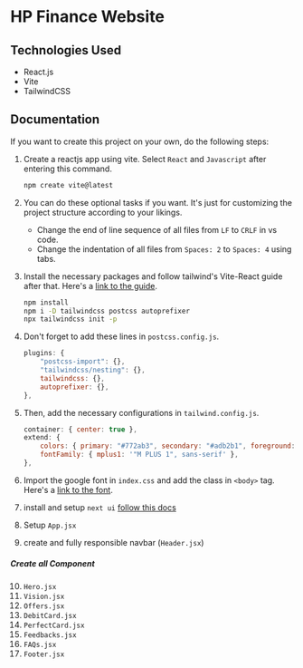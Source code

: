 # HP Finance Website

## Technologies Used

- React.js
- Vite
- TailwindCSS

## Documentation

If you want to create this project on your own, do the following steps:

1. Create a reactjs app using vite. Select `React` and `Javascript` after entering this command.

   ```bash
   npm create vite@latest
   ```

2. You can do these optional tasks if you want. It's just for customizing the project structure according to your likings.

   - Change the end of line sequence of all files from `LF` to `CRLF` in vs code.
   - Change the indentation of all files from `Spaces: 2` to `Spaces: 4` using tabs.

3. Install the necessary packages and follow tailwind's Vite-React guide after that. Here's a [link to the guide](https://tailwindcss.com/docs/guides/vite#react).

   ```bash
   npm install
   npm i -D tailwindcss postcss autoprefixer
   npx tailwindcss init -p
   ```

4. Don't forget to add these lines in `postcss.config.js`.

   ```js
   plugins: {
       "postcss-import": {},
       "tailwindcss/nesting": {},
       tailwindcss: {},
       autoprefixer: {},
   },
   ```

5. Then, add the necessary configurations in `tailwind.config.js`.

   ```js
   container: { center: true },
   extend: {
       colors: { primary: "#772ab3", secondary: "#adb2b1", foreground: "#ffffff", },
       fontFamily: { mplus1: '"M PLUS 1", sans-serif' },
   },
   ```

6. Import the google font in `index.css` and add the class in `<body>` tag. Here's a [link to the font](https://fonts.google.com/specimen/M+PLUS+1).

7. install and setup `next ui` [follow this docs](https://nextui.org/docs/frameworks/vite)
8. Setup `App.jsx`
9. create and fully responsible navbar (`Header.jsx`)

##### Create all Component

10. `Hero.jsx`
11. `Vision.jsx`
12. `Offers.jsx`
13. `DebitCard.jsx`
14. `PerfectCard.jsx`
15. `Feedbacks.jsx`
16. `FAQs.jsx`
17. `Footer.jsx`
